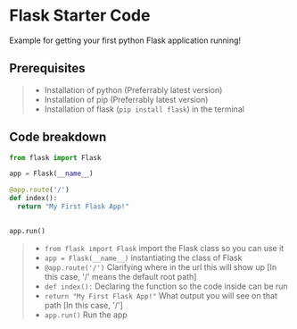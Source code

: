 # Flask Starter Code
Example for getting your first python Flask application running!

## Prerequisites
>- Installation of python (Preferrably latest version)
>- Installation of pip (Preferrably latest version)
>- Installation of flask (`pip install flask`) in the terminal

## Code breakdown

```python
from flask import Flask

app = Flask(__name__)

@app.route('/')
def index():
  return "My First Flask App!"
  

app.run()
```

>- `from flask import Flask` import the Flask class so you can use it
>- `app = Flask(__name__)` instantiating the class of Flask
>- `@app.route('/')` Clarifying where in the url this will show up [In this case, '/' means the default root path]
>- `def index():` Declaring the function so the code inside can be run
>- `return "My First Flask App!"` What output you will see on that path [In this case, '/']
>- `app.run()` Run the app
